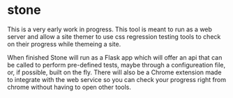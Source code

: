 # stone

This is a very early work in progress. This tool is meant to run as a web server and allow a site themer to use css regression testing tools to check on their progress while themeing a site.

When finished Stone will run as a Flask app which will offer an api that can be called to perform pre-defined tests, maybe through a configureation file, or, if possible, built on the fly. There will also be a Chrome extension made to integrate with the web service so you can check your progress right from chrome without having to open other tools.
